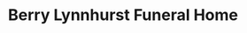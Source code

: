 ---
title: "Berry Lynnhurst Funeral Home"
url: /knoxville/berry-lynnhurst-funeral-home/
shop: funeral directors
---